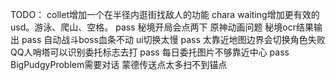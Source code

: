 TODO：
collet增加一个在半径内逛街找敌人的功能
chara waiting增加更有效的usd。游泳、爬山、空格。 pass
秘境开局会点两下 原神动画问题
秘境ocr结果输出 pass
自动战斗boss血条不动
ui切换太慢 pass
太靠近地图边界会切换角色失败
QQ人哨塔可以识别委托标志去打 pass
每日委托图片不够靠近中心 pass
BigPudgyProblem需要对话
蒙德传送点太多扫不到锚点